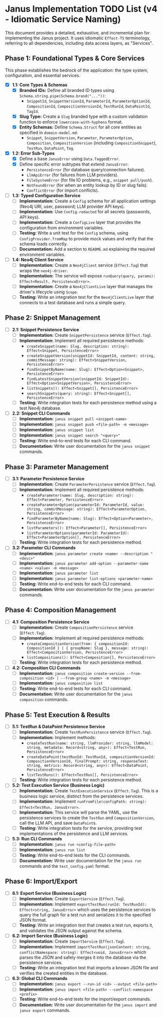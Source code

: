 # Janus Implementation TODO List (v4 - Idiomatic Service Naming)

This document provides a detailed, exhaustive, and incremental plan for implementing the Janus project. It uses idiomatic `Effect-TS` terminology, referring to all dependencies, including data access layers, as "Services".

## Phase 1: Foundational Types & Core Services

This phase establishes the bedrock of the application: the type system, configuration, and essential services.

-   [x] **1.1: Core Types & Schemas**
    -   [x] **Branded IDs:** Define all branded ID types using `Schema.string.pipe(Schema.brand("..."))`:
        -   `SnippetId`, `SnippetVersionId`, `ParameterId`, `ParameterOptionId`, `CompositionId`, `CompositionVersionId`, `TestRunId`, `DataPointId`, `TagId`.
    -   [x] **Slug Type:** Create a `Slug` branded type with a custom validation function to enforce `lowercase-with-hyphens` format.
    -   [x] **Entity Schemas:** Define `Schema.Struct` for all core entities as specified in `domain-model.md`:
        -   `Snippet`, `SnippetVersion`, `Parameter`, `ParameterOption`, `Composition`, `CompositionVersion` (including `CompositionSnippet`), `TestRun`, `DataPoint`, `Tag`.

-   [x] **1.2: Error Sub-Types**
    -   [x] Define a base `JanusError` using `Data.TaggedError`.
    -   [x] Define specific error subtypes that extend `JanusError`:
        -   `PersistenceError` (for database query/connection failures).
        -   `LlmApiError` (for failures from LLM providers).
        -   `FileSystemError` (for file IO problems, e.g., `snippet pull/push`).
        -   `NotFoundError` (for when an entity lookup by ID or slug fails).
        -   `ConflictError` (for import conflicts).

-   [ ] **1.3: Typed Configuration Service**
    -   [ ] **Implementation:** Create a `Config` schema for all application settings (Neo4j URI, user, password; LLM provider API keys).
    -   [ ] **Implementation:** Use `Config.redacted` for all secrets (passwords, API keys).
    -   [ ] **Implementation:** Create a `ConfigLive` layer that provides the configuration from environment variables.
    -   [ ] **Testing:** Write a unit test for the `Config` schema, using `ConfigProvider.fromMap` to provide mock values and verify that the schema loads correctly.
    -   [ ] **Documentation:** Add a section to `README.md` explaining the required environment variables.

-   [ ] **1.4: Neo4j Client Service**
    -   [ ] **Implementation:** Create a `Neo4jClient` service (`Effect.Tag`) that wraps the `neo4j-driver`.
    -   [ ] **Implementation:** The service will expose `runQuery(query, params): Effect<Result, PersistenceError>`.
    -   [ ] **Implementation:** Create a `Neo4jClientLive` layer that manages the driver's lifecycle using `Scope`.
    -   [ ] **Testing:** Write an integration test for the `Neo4jClientLive` layer that connects to a test database and runs a simple query.

## Phase 2: Snippet Management

-   [ ] **2.1: Snippet Persistence Service**
    -   [ ] **Implementation:** Create `SnippetPersistence` service (`Effect.Tag`).
    -   [ ] **Implementation:** Implement all required persistence methods:
        -   `createSnippet(name: Slug, description: string): Effect<Snippet, PersistenceError>`
        -   `createSnippetVersion(snippetId: SnippetId, content: string, commitMessage: string): Effect<SnippetVersion, PersistenceError>`
        -   `findSnippetByName(name: Slug): Effect<Option<Snippet>, PersistenceError>`
        -   `findLatestSnippetVersion(snippetId: SnippetId): Effect<Option<SnippetVersion>, PersistenceError>`
        -   `listSnippets(): Effect<Snippet[], PersistenceError>`
        -   `searchSnippets(query: string): Effect<Snippet[], PersistenceError>`
    -   [ ] **Testing:** Write integration tests for each persistence method using a test Neo4j database.

-   [ ] **2.2: Snippet CLI Commands**
    -   [ ] **Implementation:** `janus snippet pull <snippet-name>`
    -   [ ] **Implementation:** `janus snippet push <file-path> -m <message>`
    -   [ ] **Implementation:** `janus snippet list`
    -   [ ] **Implementation:** `janus snippet search "<query>"`
    -   [ ] **Testing:** Write end-to-end tests for each CLI command.
    -   [ ] **Documentation:** Write user documentation for the `janus snippet` commands.

## Phase 3: Parameter Management

-   [ ] **3.1: Parameter Persistence Service**
    -   [ ] **Implementation:** Create `ParameterPersistence` service (`Effect.Tag`).
    -   [ ] **Implementation:** Implement all required persistence methods:
        -   `createParameter(name: Slug, description: string): Effect<Parameter, PersistenceError>`
        -   `createParameterOption(parameterId: ParameterId, value: string, commitMessage: string): Effect<ParameterOption, PersistenceError>`
        -   `findParameterByName(name: Slug): Effect<Option<Parameter>, PersistenceError>`
        -   `listParameters(): Effect<Parameter[], PersistenceError>`
        -   `listParameterOptions(parameterId: ParameterId): Effect<ParameterOption[], PersistenceError>`
    -   [ ] **Testing:** Write integration tests for each persistence method.

-   [ ] **3.2: Parameter CLI Commands**
    -   [ ] **Implementation:** `janus parameter create <name> --description "<desc>"`
    -   [ ] **Implementation:** `janus parameter add-option --parameter-name <name> <value> -m <message>`
    -   [ ] **Implementation:** `janus parameter list`
    -   [ ] **Implementation:** `janus parameter list-options <parameter-name>`
    -   [ ] **Testing:** Write end-to-end tests for each CLI command.
    -   [ ] **Documentation:** Write user documentation for the `janus parameter` commands.

## Phase 4: Composition Management

-   [ ] **4.1: Composition Persistence Service**
    -   [ ] **Implementation:** Create `CompositionPersistence` service (`Effect.Tag`).
    -   [ ] **Implementation:** Implement all required persistence methods:
        -   `createCompositionVersion(from: { compositionId: CompositionId } | { groupName: Slug }, message: string): Effect<CompositionVersion, PersistenceError>`
        -   `listCompositions(): Effect<Composition[], PersistenceError>`
    -   [ ] **Testing:** Write integration tests for each persistence method.

-   [ ] **4.2: Composition CLI Commands**
    -   [ ] **Implementation:** `janus composition create-version --from-composition <id> | --from-group <name> -m <message>`
    -   [ ] **Implementation:** `janus composition list`
    -   [ ] **Testing:** Write end-to-end tests for each CLI command.
    -   [ ] **Documentation:** Write user documentation for the `janus composition` commands.

## Phase 5: Test Execution & Results

-   [ ] **5.1: TestRun & DataPoint Persistence Service**
    -   [ ] **Implementation:** Create `TestRunPersistence` service (`Effect.Tag`).
    -   [ ] **Implementation:** Implement methods:
        -   `createTestRun(name: string, llmProvider: string, llmModel: string, metadata: Record<string, any>): Effect<TestRun, PersistenceError>`
        -   `createDataPoint(testRunId: TestRunId, compositionVersionId: CompositionVersionId, finalPrompt: string, responseText: string, metrics: Record<string, any>): Effect<DataPoint, PersistenceError>`
        -   `listTestRuns(): Effect<TestRun[], PersistenceError>`
    -   [ ] **Testing:** Write integration tests for each persistence method.

-   [ ] **5.2: Test Execution Service (Business Logic)**
    -   [ ] **Implementation:** Create `TestExecutionService` (`Effect.Tag`). This is a business logic service, distinct from the persistence services.
    -   [ ] **Implementation:** Implement `runFromFile(configPath: string): Effect<TestRun, JanusError>`.
    -   [ ] **Implementation:** This service will parse the YAML, use the persistence services to create the `TestRun` and `CompositionVersion`, call the LLM API, and save `DataPoint`s.
    -   [ ] **Testing:** Write integration tests for the service, providing test implementations of the persistence and LLM services.

-   [ ] **5.3: Run CLI Commands**
    -   [ ] **Implementation:** `janus run <config-file-path>`
    -   [ ] **Implementation:** `janus run list`
    -   [ ] **Testing:** Write end-to-end tests for the CLI commands.
    -   [ ] **Documentation:** Write user documentation for the `janus run` commands and the `test_config.yaml` format.

## Phase 6: Import/Export

-   [ ] **6.1: Export Service (Business Logic)**
    -   [ ] **Implementation:** Create `ExportService` (`Effect.Tag`).
    -   [ ] **Implementation:** Implement `exportTestRun(runId: TestRunId): Effect<string, JanusError>` which uses the persistence services to query the full graph for a test run and serializes it to the specified JSON format.
    -   [ ] **Testing:** Write an integration test that creates a test run, exports it, and validates the JSON output against the schema.

-   [ ] **6.2: Import Service (Business Logic)**
    -   [ ] **Implementation:** Create `ImportService` (`Effect.Tag`).
    -   [ ] **Implementation:** Implement `importTestRun(jsonContent: string, conflictNamespace: string): Effect<void, JanusError>` which parses the JSON and safely merges it into the database via the persistence services.
    -   [ ] **Testing:** Write an integration test that imports a known JSON file and verifies the created entities in the database.

-   [ ] **6.3: Global CLI Commands**
    -   [ ] **Implementation:** `janus export --run-id <id> --output <file-path>`
    -   [ ] **Implementation:** `janus import <file-path> --conflict-namespace <prefix>`
    -   [ ] **Testing:** Write end-to-end tests for the import/export commands.
    -   [ ] **Documentation:** Write user documentation for the `janus import` and `janus export` commands.